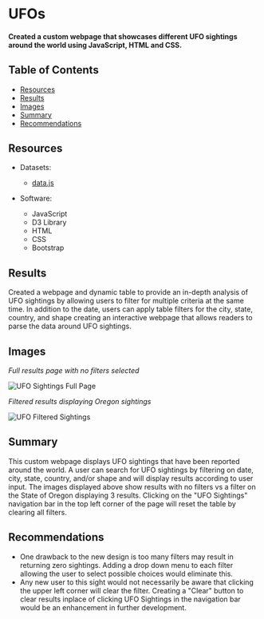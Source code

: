 # UFOs
#### Created a custom webpage that showcases different UFO sightings around the world using JavaScript, HTML and CSS.

## Table of Contents
* [Resources](#resources)
* [Results](#results)
* [Images](#images)
* [Summary](#summary)
* [Recommendations](#recommendations)

## Resources
- Datasets:
  - [data.js](https://github.com/gforce2332/UFOs/blob/main/static/js/data.js)

- Software:
  - JavaScript
  - D3 Library
  - HTML
  - CSS
  - Bootstrap

## Results
Created a webpage and dynamic table to provide an in-depth analysis of UFO sightings by allowing users to filter for multiple criteria at the same time. In addition 
to the date, users can apply table filters for the city, state, country, and shape creating an interactive webpage that allows readers to parse the data around UFO 
sightings.

## Images

*Full results page with no filters selected*

![UFO Sightings Full Page](https://user-images.githubusercontent.com/98711219/171557756-29f222c2-2dc9-44ec-a0a2-2a2fa158f418.png)

*Filtered results displaying Oregon sightings*

![UFO Filtered Sightings](https://user-images.githubusercontent.com/98711219/171557831-f3d75445-c7a4-4fbb-926a-2428769f6d05.png)


## Summary
This custom webpage displays UFO sightings that have been reported around the world. A user can search for UFO sightings by filtering on date, city, state, country, and/or shape and will display results according to user input. The images displayed above show results with no filters vs a filter on the State of Oregon displaying  3 results. Clicking on the "UFO Sightings" navigation bar in the top left corner of the page will reset the table by clearing all filters.

## Recommendations
- One drawback to the new design is too many filters may result in returning zero sightings. Adding a drop down menu to each filter allowing the user to select possible choices would eliminate this. 
- Any new user to this sight would not necessarily be aware that clicking the upper left corner will clear the filter. Creating a "Clear" button to clear results inplace of clicking UFO Sightings in the navigation bar would be an enhancement in further development.
